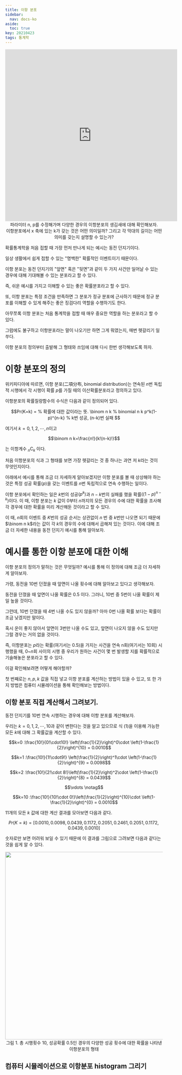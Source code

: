 ```yaml
---
title: 이항 분포
sidebar:
  nav: docs-ko
aside:
  toc: true
key: 20210423
tags: 통계학
---
```


<center>
  <iframe width = "550" height = "550" frameborder = "0" src="https://angeloyeo.github.io/p5/2021-04-23-binomial_distribution/"></iframe>
  <br>
  파라미터 n, p를 수정해가며 다양한 경우의 이항분포의 생김새에 대해 확인해보자. 
  <br>
  이항분포에서 x 축에 있는 k가 갖는 것은 어떤 의미일까? 그리고 각 막대의 길이는 어떤 의미를 갖는지 설명할 수 있는가?
</center>

확률통계학을 처음 접할 때 가장 먼저 만나게 되는 예시는 동전 던지기이다.

일상 생활에서 쉽게 접할 수 있는 "명백한" 확률적인 이벤트이기 때문이다.

이항 분포는 동전 던지기의 "앞면" 혹은 "뒷면"과 같이 두 가지 사건만 일어날 수 있는 경우에 대해 기대해볼 수 있는 분포라고 할 수 있다.

즉, 쉬운 예시를 가지고 이해할 수 있는 좋은 확률분포라고 할 수 있다.

또, 이항 분포는 특정 조건을 만족하면 그 분포가 정규 분포에 근사하기 때문에 정규 분포를 이해할 수 있게 해주는 좋은 징검다리 역할을 수행하기도 한다.

아무쪼록 이항 분포는 처음 통계학을 접할 때 매우 중요한 역할을 하는 분포라고 할 수 있다.

그럼에도 불구하고 이항분포라는 말이 나오기만 하면 그게 뭐였는지, 매번 헷갈리기 일쑤다.

이항 분포의 정의부터 출발해 그 형태와 쓰임에 대해 다시 한번 생각해보도록 하자.

# 이항 분포의 정의

위키피디아에 따르면, 이항 분포(二項分布, binomial distribution)는 연속된 $n$번 독립적 시행에서 각 시행이 확률 $p$를 가질 때의 이산확률분포라고 정의하고 있다.

이항분포의 확률질량함수의 수식은 다음과 같이 정의되어 있다.

$$Pr(K=k) = % 확률에 대한 값이라는 뜻.
\binom n k % binomial n k
p^k(1-p)^{n-k} % k번 성공, (n-k)번 실패
$$

[//]:# (식 1)

여기서 $k=0, 1, 2, \cdots, n$이고 

$$\binom n k=\frac{n!}{k!(n-k)!}$$

는 이항계수 ${}_n\mathrm{ C }_k$ 이다.

처음 이항분포의 식과 그 형태를 보면 가장 헷갈리는 것 중 하나는 과연 저 $k$라는 것이 무엇인지이다.

아래에서 예시를 통해 조금 더 자세하게 알아보겠지만 이항 분포를 볼 때 상상해야 하는 것은 특정 성공 확률($p$)을 갖는 이벤트를 $n$번 독립적으로 연속 수행하는 일이다.

이항 분포에서 확인하는 일은 $k$번의 성공$\left(p^k\right)$과 $n-k$번의 실패를 했을 확률$\left((1-p)^{n-k}\right)$이다. 이 때, 이항 분포는 $k$ 값이 0부터 $n$까지의 모든 경우의 수에 대한 확률을 조사해 각 경우에 대한 확률을 미리 계산해둔 것이라고 할 수 있다. 

이 때, $n$회의 이벤트 중 $K$번의 성공 순서는 상관없이 $n$ 번 중 $k$번만 나오면 되기 때문에 $\binom n k$라는 값이 각 $k$의 경우의 수에 대해서 곱해져 있는 것이다. 이에 대해 조금 더 자세한 내용을 동전 던지기 예시를 통해 알아보자.

# 예시를 통한 이항 분포에 대한 이해

이항 분포의 정의가 말하는 것은 무엇일까? 예시를 통해 이 정의에 대해 조금 더 자세하게 알아보자.

가령, 동전을 10번 던졌을 때 앞면이 나올 횟수에 대해 알아보고 있다고 생각해보자.

동전을 던졌을 때 앞면이 나올 확률은 0.5 이다. 그러니, 10번 중 5번이 나올 확률이 제일 높을 것이다.

그런데, 10번 던졌을 때 4번 나올 수도 있지 않을까? 아마 0번 나올 확률 보다는 확률이 조금 낮겠지만 말이다.

혹시 운이 좋지 않아서 앞면이 3번만 나올 수도 있고, 앞면이 나오지 않을 수도 있지만 그럴 경우는 거의 없을 것이다.

즉, 이항분포는 $p$라는 확률(여기서는 0.5)을 가지는 사건을 연속 n회(여기서는 10회) 시행했을 때, $0$~$n$회 사이의 시행 중 우리가 원하는 사건이 몇 번 발생할 지를 확률적으로 기술해놓은 분포라고 할 수 있다.

이걸 확인해보려면 어떻게 해야할까? 

첫 번째로는 $n, p, k$ 값을 직접 넣고 이항 분포를 계산하는 방법이 있을 수 있고, 또 한 가지 방법은 컴퓨터 시뮬레이션을 통해 확인해보는 방법이다.

## 이항 분포 직접 계산해서 그려보기.

동전 던지기를 10번 연속 시행하는 경우에 대해 이항 분포를 계산해보자.

우리는 $k = 0, 1, 2, \cdots, 10$과 같이 변한다는 것을 알고 있으므로 식 (1)을 이용해 가능한 모든 $k$에 대해 그 확률값을 계산할 수 있다.


$$k=0 :\frac{10!}{0!\cdot10!}
\left(\frac{1}{2}\right)^0\cdot \left(1-\frac{1}{2}\right)^{10} = 0.0010$$

$$k=1 :\frac{10!}{1!\cdot9!}
\left(\frac{1}{2}\right)^1\cdot \left(1-\frac{1}{2}\right)^{9} = 0.0098$$

$$k=2 :\frac{10!}{2!\cdot 8!}\left(\frac{1}{2}\right)^2\cdot \left(1-\frac{1}{2}\right)^{8} = 0.0439$$

$$\vdots \notag$$

$$k=10 :\frac{10!}{10!\cdot 0!}\left(\frac{1}{2}\right)^{10}\cdot \left(1-\frac{1}{2}\right)^{0} = 0.0010$$

11개의 모든 $k$ 값에 대한 계산 결과를 모아보면 다음과 같다.

$$Pr(K=k) = [0.0010, 0.0098, 0.0439, 0.1172, 0.2051, 0.2461, 0.2051, 0.1172, 0.0439, 0.0010]$$

숫자로만 보면 어려워 보일 수 있기 때문에 이 결과를 그림으로 그려보면 다음과 같다는 것을 쉽게 알 수 있다.

<p align = "center">
  <img width = "600" src = "https://raw.githubusercontent.com/angeloyeo/angeloyeo.github.io/master/pics/2021-04-23-binomial_distribution/pic1.png">
  <br>
  그림 1. 총 시행횟수 10, 성공확률 0.5인 경우의 다양한 성공 횟수에 대한 확률을 나타낸 이항분포의 형태 
</p>


## 컴퓨터 시뮬레이션으로 이항분포 histogram 그리기



